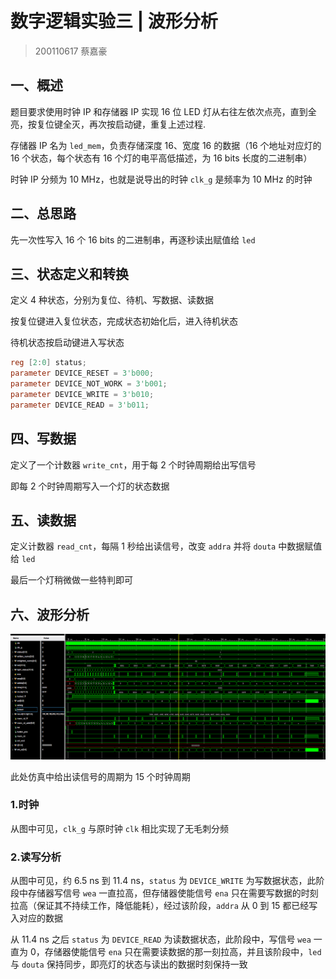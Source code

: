 # 数字逻辑实验三 | 波形分析

> 200110617 蔡嘉豪

## 一、概述

题目要求使用时钟 IP 和存储器 IP 实现 16 位 LED 灯从右往左依次点亮，直到全亮，按复位键全灭，再次按启动键，重复上述过程.

存储器 IP 名为 `led_mem`，负责存储深度 16、宽度 16 的数据（16 个地址对应灯的 16 个状态，每个状态有 16 个灯的电平高低描述，为 16 bits 长度的二进制串）

时钟 IP 分频为 10 MHz，也就是说导出的时钟 `clk_g` 是频率为 10 MHz 的时钟

## 二、总思路

先一次性写入 16 个 16 bits 的二进制串，再逐秒读出赋值给 `led`

## 三、状态定义和转换

定义 4 种状态，分别为复位、待机、写数据、读数据

按复位键进入复位状态，完成状态初始化后，进入待机状态

待机状态按启动键进入写状态

```verilog
reg [2:0] status;
parameter DEVICE_RESET = 3'b000;
parameter DEVICE_NOT_WORK = 3'b001;
parameter DEVICE_WRITE = 3'b010;
parameter DEVICE_READ = 3'b011;
```

## 四、写数据

定义了一个计数器 `write_cnt`，用于每 2 个时钟周期给出写信号

即每 2 个时钟周期写入一个灯的状态数据

## 五、读数据

定义计数器 `read_cnt`，每隔 1 秒给出读信号，改变 `addra` 并将 `douta` 中数据赋值给 `led`

最后一个灯稍微做一些特判即可

## 六、波形分析

![](./memory_w_r/wave.PNG)

此处仿真中给出读信号的周期为 15 个时钟周期

### 1.时钟

从图中可见，`clk_g` 与原时钟 `clk` 相比实现了无毛刺分频

### 2.读写分析

从图中可见，约 6.5 ns 到 11.4 ns，`status` 为 `DEVICE_WRITE` 为写数据状态，此阶段中存储器写信号 `wea` 一直拉高，但存储器使能信号 `ena` 只在需要写数据的时刻拉高（保证其不持续工作，降低能耗），经过该阶段，`addra` 从 0 到 15 都已经写入对应的数据

从 11.4 ns 之后 `status` 为 `DEVICE_READ` 为读数据状态，此阶段中，写信号 `wea` 一直为 0，存储器使能信号 `ena` 只在需要读数据的那一刻拉高，并且该阶段中，`led` 与 `douta` 保持同步，即亮灯的状态与读出的数据时刻保持一致